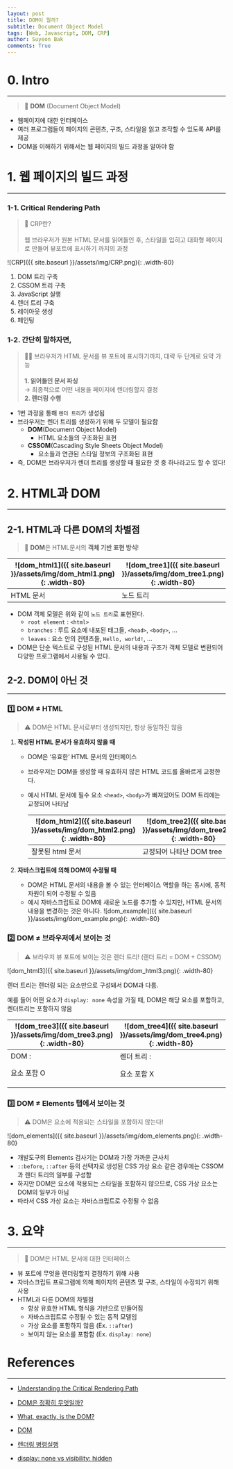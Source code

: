 ```yaml
---
layout: post
title: DOM이 뭘까?
subtitle: Document Object Model
tags: [Web, Javascript, DOM, CRP]
author: Suyeon Bak
comments: True
---
```


# 0. Intro

---

> 📄 **DOM** (Document Object Model)

- 웹페이지에 대한 인터페이스
- 여러 프로그램들이 페이지의 콘텐츠, 구조, 스타일을 읽고 조작할 수 있도록 API를 제공
- DOM을 이해하기 위해서는 웹 페이지의 빌드 과정을 알아야 함

# 1. 웹 페이지의 빌드 과정

---

### 1-1. Critical Rendering Path

> 🎨 CRP란? <br><br> 웹 브라우저가 원본 HTML 문서를 읽어들인 후, 스타일을 입히고 대화형 페이지로 만들어 뷰포트에 표시하기 까지의 과정

![CRP]({{ site.baseurl }}/assets/img/CRP.png){: .width-80}

1. DOM 트리 구축
2. CSSOM 트리 구축
3. JavaScript 실행
4. 렌더 트리 구축
5. 레이아웃 생성
6. 페인팅

### 1-2. 간단히 말하자면,

> ☝🏻 브라우저가 HTML 문서를 뷰 포트에 표시하기까지, 대략 두 단계로 요약 가능 <br><br> **1. 읽어들인 문서 파싱** <br> → 최종적으로 어떤 내용을 페이지에 렌더링할지 결정
> <br>**2. 렌더링 수행**

- 1번 과정을 통해 `렌더 트리`가 생성됨
- 브라우저는 렌더 트리를 생성하기 위해 두 모델이 필요함
  - **DOM**(Document Object Model)
    - HTML 요소들의 구조화된 표현
  - **CSSOM**(Cascading Style Sheets Object Model)
    - 요소들과 연관된 스타일 정보의 구조화된 표현
- 즉, DOM은 브라우저가 렌더 트리를 생성할 때 필요한 것 중 하나라고도 할 수 있다!

# 2. HTML과 DOM

---

## 2-1. HTML과 다른 DOM의 차별점

> 🌳 **DOM**은 HTML문서의 **객체 기반 표현 방식**!

| ![dom_html1]({{ site.baseurl }}/assets/img/dom_html1.png){: .width-80} | ![dom_tree1]({{ site.baseurl }}/assets/img/dom_tree1.png){: .width-80} |
| ---------------------------------------------------------------------- | ---------------------------------------------------------------------- |
| HTML 문서                                                              | 노드 트리                                                              |

- DOM 객체 모델은 위와 같이 `노드 트리`로 표현된다.
  - `root element` : `<html>`
  - `branches` : 루트 요소에 내포된 태그들, `<head>`, `<body>`, ...
  - `leaves` : 요소 안의 컨텐츠들, `Hello, world!`, …
- DOM은 단순 텍스트로 구성된 HTML 문서의 내용과 구조가 객체 모델로 변환되어 다양한 프로그램에서 사용될 수 있다.

## 2-2. DOM이 아닌 것

---

### 1️⃣ DOM ≠ HTML

> ⚠️ DOM은 HTML 문서로부터 생성되지만,
> 항상 동일하진 않음

1. **작성된 HTML 문서가 유효하지 않을 때**

   - DOM은 ‘유효한’ HTML 문서의 인터페이스
   - 브라우저는 DOM을 생성할 때 유효하지 않은 HTML 코드를 올바르게 교정한다.
   - 예시
     HTML 문서에 필수 요소 `<head>`, `<body>`가 빠져있어도 DOM 트리에는 교정되어 나타남

     | ![dom_html2]({{ site.baseurl }}/assets/img/dom_html2.png){: .width-80} | ![dom_tree2]({{ site.baseurl }}/assets/img/dom_tree2.png){: .width-80} |
     | ---------------------------------------------------------------------- | ---------------------------------------------------------------------- |
     | 잘못된 html 문서                                                       | 교정되어 나타난 DOM tree                                               |

2. **자바스크립트에 의해 DOM이 수정될 때**
   - DOM은 HTML 문서의 내용을 볼 수 있는 인터페이스 역할을 하는 동시에, 동적 자원이 되어 수정될 수 있음
   - 예시
     자바스크립트로 DOM에 새로운 노드를 추가할 수 있지만, HTML 문서의 내용을 변경하는 것은 아니다.
     ![dom_example]({{ site.baseurl }}/assets/img/dom_example.png){: .width-80}

### 2️⃣ DOM ≠ 브라우저에서 보이는 것

> ⚠️ 브라우저 뷰 포트에 보이는 것은 렌더 트리!
> (렌더 트리 = DOM + CSSOM)

![dom_html3]({{ site.baseurl }}/assets/img/dom_html3.png){: .width-80}

렌더 트리는 렌더링 되는 요소만으로 구성돼서 DOM과 다름.

예를 들어 어떤 요소가 `display: none` 속성을 가질 때, DOM은 해당 요소를 포함하고, 렌더트리는 포함하지 않음

| ![dom_tree3]({{ site.baseurl }}/assets/img/dom_tree3.png){: .width-80} | ![dom_tree4]({{ site.baseurl }}/assets/img/dom_tree4.png){: .width-80} |
| ---------------------------------------------------------------------- | ---------------------------------------------------------------------- |
| DOM : <p> 요소 포함 O                                                  | 렌더 트리 : <p> 요소 포함 X                                            |

### 3️⃣ DOM ≠ Elements 탭에서 보이는 것

> ⚠️ DOM은 요소에 적용되는 스타일을 포함하지 않는다!

![dom_elements]({{ site.baseurl }}/assets/img/dom_elements.png){: .width-80}

- 개발도구의 Elements 검사기는 DOM과 가장 가까운 근사치
- `::before`, `::after` 등의 선택자로 생성된 CSS 가상 요소 같은 경우에는 CSSOM과 렌더 트리의 일부를 구성함
- 하지만 DOM은 요소에 적용되는 스타일을 포함하지 않으므로, CSS 가상 요소는 DOM의 일부가 아님
- 따라서 CSS 가상 요소는 자바스크립트로 수정될 수 없음

# 3. 요약

---

> 📌 DOM은 HTML 문서에 대한 인터페이스

- 뷰 포트에 무엇을 렌더링할지 결정하기 위해 사용
- 자바스크립트 프로그램에 의해 페이지의 콘텐츠 및 구조, 스타일이 수정되기 위해 사용
- HTML과 다른 DOM의 차별점
  - 항상 유효한 HTML 형식을 기반으로 만들어짐
  - 자바스크립트로 수정될 수 있는 동적 모델임
  - 가상 요소를 포함하지 않음 (Ex. `::after`)
  - 보이지 않는 요소를 포함함 (Ex. `display: none`)

# References

---

- [Understanding the Critical Rendering Path](https://bitsofco.de/understanding-the-critical-rendering-path/)

- [DOM은 정확히 무엇일까?](https://wit.nts-corp.com/2019/02/14/5522)

- [What, exactly, is the DOM?](https://bitsofco.de/what-exactly-is-the-dom/?utm_source=CSS-Weekly&utm_campaign=Issue-341&utm_medium=email)

- [DOM](https://dom.spec.whatwg.org/#introduction-to-the-dom)

- [렌더링 병령실행](https://davidhwang.netlify.app/Developments/browser-rendering-process/)

- [display: none vs visibility: hidden](https://leeproblog.tistory.com/80)
